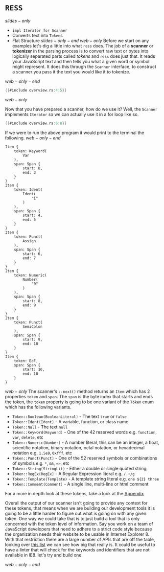 # `RESS`
$slides-only$
- `impl Iterator for Scanner`
- Converts text into `Token`s
- Flat Structure
$slides-only-end$
$web-only$
Before we start on any examples let's dig a little into what `ress` does. The job of a __scanner__ or __tokenizer__ in the parsing process is to convert raw text or bytes into logically separated parts called _tokens_ and `ress` does just that. It reads your JavaScript text and then tells you what a given word or symbol might represent. It does this through the `Scanner` interface, to construct a scanner you pass it the text you would like it to tokenize.

$web-only-end$
```rust
{{#include overview.rs:4:5}}
```
$web-only$

Now that you have prepared a scanner, how do we use it? Well, the `Scanner` implements `Iterator` so we can actually use it in a for loop like so.

```rust
{{#include overview.rs:6:8}}
```
If we were to run the above program it would print to the terminal the following.
$web-only-end$
```
Item {
    token: Keyword(
        Var
    ),
    span: Span {
        start: 0,
        end: 3
    }
}
Item {
    token: Ident(
        Ident(
            "i"
        )
    ),
    span: Span {
        start: 4,
        end: 5
    }
}
Item {
    token: Punct(
        Assign
    ),
    span: Span {
        start: 6,
        end: 7
    }
}
Item {
    token: Numeric(
        Number(
            "0"
        )
    ),
    span: Span {
        start: 8,
        end: 9
    }
}
Item {
    token: Punct(
        SemiColon
    ),
    span: Span {
        start: 9,
        end: 10
    }
}
Item {
    token: EoF,
    span: Span {
        start: 10,
        end: 10
    }
}
```
$web-only$
The scanner's `::next()` method returns an `Item` which has 2 properties `token` and `span`. The `span` is the byte index that starts and ends the token, the `token` property is going to be one variant of the `Token` enum which has the following variants.

- `Token::Boolean(BooleanLiteral)` - The text `true` or `false`
- `Token::Ident(Ident)` - A variable, function, or class name
- `Token::Null` - The text `null`
- `Token::Keyword(Keyword)` - One of the 42 reserved words e.g. `function`, `var`, `delete`, etc
- `Token::Numeric(Number)` - A number literal, this can be an integer, a float, scientific notation, binary notation, octal notation, or hexadecimal notation e.g. `1.5e9`, `0xfff`, etc
- `Token::Punct(Punct)` - One of the 52 reserved symbols or combinations of symbols e.g. `*`, `&&`, `=>`, etc
- `Token::String(StringLit)` - Either a double or single quoted string
- `Token::RegEx(RegEx)` - A Regular Expression literal e.g. `/.+/g`
- `Token::Template(Template)` - A template string literal e.g. `one ${2} three`
- `Token::Comment(Comment)` - A single line, multi-line or html comment

For a more in depth look at these tokens, take a look at the [Appendix](../a.appendix/tokens.html)

Overall the output of our scanner isn't going to provide any context for these tokens, that means when we are building our development tools it is going to be a little harder to figure out what is going on with any given token. One way we could take that is to just build a tool that is only concerned with the token level of information. Say you work on a team of JavaScript developers that need to adhere to a strict code style because the organization needs their website to be usable in Internet Explorer 8. With that restriction there are a large number of APIs that are off the table, looking over [this list](https://caniuse.com/#compare=ie+8,firefox+64&compare_cats=JS,JS%20API) we can see how big that really is. It could be useful to have a linter that will check for the keywords and identifiers that are not available in IE8. let's try and build one.

$web-only-end$